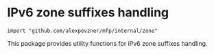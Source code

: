# IPv6 zone suffixes handling

```
import "github.com/alexpevzner/mfp/internal/zone"
```

This package provides utility functions for iPv6 zone suffixes handling.

<!-- vim:ts=8:sw=4:et:textwidth=72
-->
